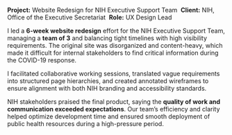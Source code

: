 **Project:** Website Redesign for NIH Executive Support Team 
**Client:** NIH, Office of the Executive Secretariat 
**Role:** UX Design Lead

I led a **6-week website redesign** effort for the NIH Executive Support Team, managing a **team of 3** and balancing tight timelines with high visibility requirements. The original site was disorganized and content-heavy, which made it difficult for internal stakeholders to find critical information during the COVID-19 response.

I facilitated collaborative working sessions, translated vague requirements into structured page hierarchies, and created annotated wireframes to ensure alignment with both NIH branding and accessibility standards.

NIH stakeholders praised the final product, saying the **quality of work and communication exceeded expectations**. Our team’s efficiency and clarity helped optimize development time and ensured smooth deployment of public health resources during a high-pressure period.
